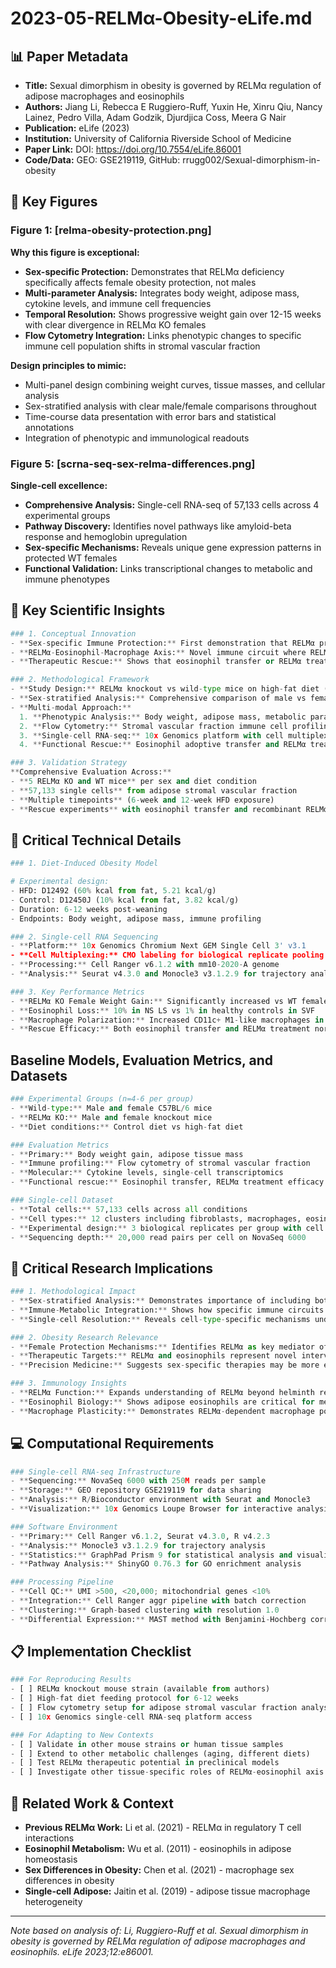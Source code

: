 # 2023-05-RELMα-Obesity-eLife.md

## 📊 Paper Metadata
- **Title:** Sexual dimorphism in obesity is governed by RELMα regulation of adipose macrophages and eosinophils
- **Authors:** Jiang Li, Rebecca E Ruggiero-Ruff, Yuxin He, Xinru Qiu, Nancy Lainez, Pedro Villa, Adam Godzik, Djurdjica Coss, Meera G Nair
- **Publication:** eLife (2023)
- **Institution:** University of California Riverside School of Medicine
- **Paper Link:** DOI: https://doi.org/10.7554/eLife.86001
- **Code/Data:** GEO: GSE219119, GitHub: rrugg002/Sexual-dimorphism-in-obesity

## 🎨 Key Figures

### Figure 1: [relma-obesity-protection.png]
**Why this figure is exceptional:**
- **Sex-specific Protection:** Demonstrates that RELMα deficiency specifically affects female obesity protection, not males
- **Multi-parameter Analysis:** Integrates body weight, adipose mass, cytokine levels, and immune cell frequencies
- **Temporal Resolution:** Shows progressive weight gain over 12-15 weeks with clear divergence in RELMα KO females
- **Flow Cytometry Integration:** Links phenotypic changes to specific immune cell population shifts in stromal vascular fraction

**Design principles to mimic:**
- Multi-panel design combining weight curves, tissue masses, and cellular analysis
- Sex-stratified analysis with clear male/female comparisons throughout
- Time-course data presentation with error bars and statistical annotations
- Integration of phenotypic and immunological readouts

### Figure 5: [scrna-seq-sex-relma-differences.png]
**Single-cell excellence:**
- **Comprehensive Analysis:** Single-cell RNA-seq of 57,133 cells across 4 experimental groups
- **Pathway Discovery:** Identifies novel pathways like amyloid-beta response and hemoglobin upregulation
- **Sex-specific Mechanisms:** Reveals unique gene expression patterns in protected WT females
- **Functional Validation:** Links transcriptional changes to metabolic and immune phenotypes

## 🔄 Key Scientific Insights

```python
### 1. Conceptual Innovation
- **Sex-specific Immune Protection:** First demonstration that RELMα provides female-specific protection from diet-induced obesity
- **RELMα-Eosinophil-Macrophage Axis:** Novel immune circuit where RELMα recruits eosinophils to maintain anti-inflammatory macrophages
- **Therapeutic Rescue:** Shows that eosinophil transfer or RELMα treatment can rescue obesity phenotype in knockout females

### 2. Methodological Framework
- **Study Design:** RELMα knockout vs wild-type mice on high-fat diet (HFD) for 6-12 weeks
- **Sex-stratified Analysis:** Comprehensive comparison of male vs female responses
- **Multi-modal Approach:**
  1. **Phenotypic Analysis:** Body weight, adipose mass, metabolic parameters
  2. **Flow Cytometry:** Stromal vascular fraction immune cell profiling
  3. **Single-cell RNA-seq:** 10x Genomics platform with cell multiplexing
  4. **Functional Rescue:** Eosinophil adoptive transfer and RELMα treatment

### 3. Validation Strategy
**Comprehensive Evaluation Across:**
- **5 RELMα KO and WT mice** per sex and diet condition
- **57,133 single cells** from adipose stromal vascular fraction
- **Multiple timepoints** (6-week and 12-week HFD exposure)
- **Rescue experiments** with eosinophil transfer and recombinant RELMα treatment
```

## 🔬 Critical Technical Details
```python
### 1. Diet-Induced Obesity Model

# Experimental design:
- HFD: D12492 (60% kcal from fat, 5.21 kcal/g)
- Control: D12450J (10% kcal from fat, 3.82 kcal/g)
- Duration: 6-12 weeks post-weaning
- Endpoints: Body weight, adipose mass, immune profiling

### 2. Single-cell RNA Sequencing
- **Platform:** 10x Genomics Chromium Next GEM Single Cell 3' v3.1
- **Cell Multiplexing:** CMO labeling for biological replicate pooling
- **Processing:** Cell Ranger v6.1.2 with mm10-2020-A genome
- **Analysis:** Seurat v4.3.0 and Monocle3 v3.1.2.9 for trajectory analysis

### 3. Key Performance Metrics
- **RELMα KO Female Weight Gain:** Significantly increased vs WT females on HFD
- **Eosinophil Loss:** 10% in NS LS vs 1% in healthy controls in SVF
- **Macrophage Polarization:** Increased CD11c+ M1-like macrophages in RELMα KO females
- **Rescue Efficacy:** Both eosinophil transfer and RELMα treatment normalized weight gain
```

## Baseline Models, Evaluation Metrics, and Datasets
```python
### Experimental Groups (n=4-6 per group)
- **Wild-type:** Male and female C57BL/6 mice
- **RELMα KO:** Male and female knockout mice
- **Diet conditions:** Control diet vs high-fat diet

### Evaluation Metrics
- **Primary:** Body weight gain, adipose tissue mass
- **Immune profiling:** Flow cytometry of stromal vascular fraction
- **Molecular:** Cytokine levels, single-cell transcriptomics
- **Functional rescue:** Eosinophil transfer, RELMα treatment efficacy

### Single-cell Dataset
- **Total cells:** 57,133 cells across all conditions
- **Cell types:** 12 clusters including fibroblasts, macrophages, eosinophils, lymphocytes
- **Experimental design:** 3 biological replicates per group with cell multiplexing
- **Sequencing depth:** 20,000 read pairs per cell on NovaSeq 6000
```

## 💭 Critical Research Implications
```python
### 1. Methodological Impact
- **Sex-stratified Analysis:** Demonstrates importance of including both sexes in obesity research
- **Immune-Metabolic Integration:** Shows how specific immune circuits regulate metabolic outcomes
- **Single-cell Resolution:** Reveals cell-type-specific mechanisms underlying sex differences

### 2. Obesity Research Relevance
- **Female Protection Mechanisms:** Identifies RELMα as key mediator of female obesity resistance
- **Therapeutic Targets:** RELMα and eosinophils represent novel intervention points
- **Precision Medicine:** Suggests sex-specific therapies may be more effective

### 3. Immunology Insights
- **RELMα Function:** Expands understanding of RELMα beyond helminth responses to metabolic regulation
- **Eosinophil Biology:** Shows adipose eosinophils are critical for metabolic homeostasis in females
- **Macrophage Plasticity:** Demonstrates RELMα-dependent macrophage polarization in adipose tissue
```

## 💻 Computational Requirements
```python
### Single-cell RNA-seq Infrastructure
- **Sequencing:** NovaSeq 6000 with 250M reads per sample
- **Storage:** GEO repository GSE219119 for data sharing
- **Analysis:** R/Bioconductor environment with Seurat and Monocle3
- **Visualization:** 10x Genomics Loupe Browser for interactive analysis

### Software Environment
- **Primary:** Cell Ranger v6.1.2, Seurat v4.3.0, R v4.2.3
- **Analysis:** Monocle3 v3.1.2.9 for trajectory analysis
- **Statistics:** GraphPad Prism 9 for statistical analysis and visualization
- **Pathway Analysis:** ShinyGO 0.76.3 for GO enrichment analysis

### Processing Pipeline
- **Cell QC:** UMI >500, <20,000; mitochondrial genes <10%
- **Integration:** Cell Ranger aggr pipeline with batch correction
- **Clustering:** Graph-based clustering with resolution 1.0
- **Differential Expression:** MAST method with Benjamini-Hochberg correction
```

## 📋 Implementation Checklist
```python
### For Reproducing Results
- [ ] RELMα knockout mouse strain (available from authors)
- [ ] High-fat diet feeding protocol for 6-12 weeks
- [ ] Flow cytometry setup for adipose stromal vascular fraction analysis
- [ ] 10x Genomics single-cell RNA-seq platform access

### For Adapting to New Contexts
- [ ] Validate in other mouse strains or human tissue samples
- [ ] Extend to other metabolic challenges (aging, different diets)
- [ ] Test RELMα therapeutic potential in preclinical models
- [ ] Investigate other tissue-specific roles of RELMα-eosinophil axis
```

## 🔗 Related Work & Context
- **Previous RELMα Work:** Li et al. (2021) - RELMα in regulatory T cell interactions
- **Eosinophil Metabolism:** Wu et al. (2011) - eosinophils in adipose homeostasis
- **Sex Differences in Obesity:** Chen et al. (2021) - macrophage sex differences in obesity
- **Single-cell Adipose:** Jaitin et al. (2019) - adipose tissue macrophage heterogeneity

---
*Note based on analysis of: Li, Ruggiero-Ruff et al. Sexual dimorphism in obesity is governed by RELMα regulation of adipose macrophages and eosinophils. eLife 2023;12:e86001.*
